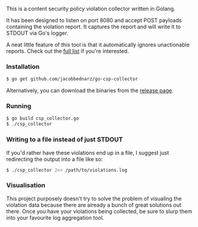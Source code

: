 This is a content security policy violation collector written in Golang.

It has been designed to listen on port 8080 and accept POST payloads
containing the violation report. It captures the report and will write
it to STDOUT via Go's logger.

A neat little feature of this tool is that it automatically ignores
unactionable reports. Check out the [full list][1] if you're interested.

### Installation


```sh
$ go get github.com/jacobbednarz/go-csp-collector
```

Alternatively, you can download the binaries from the [release page][2].

### Running

```sh
$ go build csp_collector.go
$ ./csp_collector
```

### Writing to a file instead of just STDOUT

If you'd rather have these violations end up in a file, I suggest just
redirecting the output into a file like so:

```sh
$ ./csp_collector 2>> /path/to/violations.log
```

### Visualisation

This project purposely doesn't try to solve the problem of visualing the
violation data because there are already a bunch of great solutions out
there. Once you have your violations being collected, be sure to slurp
them into your favourite log aggregation tool.

[1]: https://github.com/jacobbednarz/go-csp-collector/blob/36dacd76a257a9863d4ffb2482b1034558752587/csp_collector.go#L86-L106
[2]: https://github.com/jacobbednarz/go-csp-collector/releases
